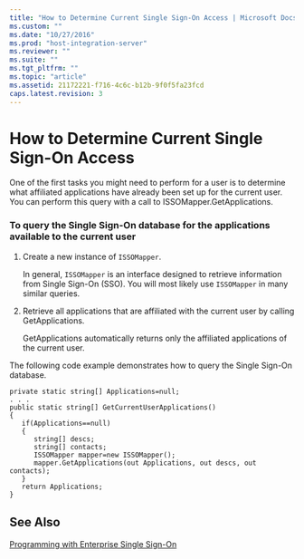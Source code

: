 ```yaml
---
title: "How to Determine Current Single Sign-On Access | Microsoft Docs"
ms.custom: ""
ms.date: "10/27/2016"
ms.prod: "host-integration-server"
ms.reviewer: ""
ms.suite: ""
ms.tgt_pltfrm: ""
ms.topic: "article"
ms.assetid: 21172221-f716-4c6c-b12b-9f0f5fa23fcd
caps.latest.revision: 3
---
```

# How to Determine Current Single Sign-On Access
One of the first tasks you might need to perform for a user is to determine what affiliated applications have already been set up for the current user. You can perform this query with a call to ISSOMapper.GetApplications.  
  
### To query the Single Sign-On database for the applications available to the current user  
  
1.  Create a new instance of `ISSOMapper`.  
  
     In general, `ISSOMapper` is an interface designed to retrieve information from Single Sign-On (SSO). You will most likely use `ISSOMapper` in many similar queries.  
  
2.  Retrieve all applications that are affiliated with the current user by calling GetApplications.  
  
     GetApplications automatically returns only the affiliated applications of the current user.  
  
 The following code example demonstrates how to query the Single Sign-On database.  
  
```  
private static string[] Applications=null;  
. . .  
public static string[] GetCurrentUserApplications()  
{  
   if(Applications==null)  
   {  
      string[] descs;  
      string[] contacts;  
      ISSOMapper mapper=new ISSOMapper();  
      mapper.GetApplications(out Applications, out descs, out contacts);  
   }  
   return Applications;  
}  
```  
  
## See Also  
 [Programming with Enterprise Single Sign-On](../esso/programming-with-enterprise-single-sign-on.md)